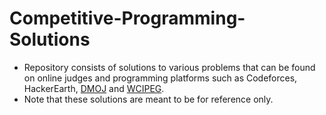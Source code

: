 # Competitive-Programming-Solutions
* Repository consists of solutions to various problems that can be found on online judges and programming platforms such as Codeforces, HackerEarth, [DMOJ](https://dmoj.ca/user) and [WCIPEG](https://wcipeg.com/user/eric574). 
* Note that these solutions are meant to be for reference only.

